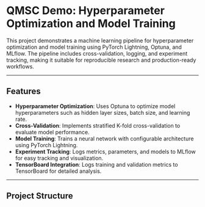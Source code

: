 # QMSC Demo: Hyperparameter Optimization and Model Training

This project demonstrates a machine learning pipeline for hyperparameter optimization and model training using PyTorch Lightning, Optuna, and MLflow. The pipeline includes cross-validation, logging, and experiment tracking, making it suitable for reproducible research and production-ready workflows.

---

## Features

- **Hyperparameter Optimization**: Uses Optuna to optimize model hyperparameters such as hidden layer sizes, batch size, and learning rate.
- **Cross-Validation**: Implements stratified K-fold cross-validation to evaluate model performance.
- **Model Training**: Trains a neural network with configurable architecture using PyTorch Lightning.
- **Experiment Tracking**: Logs metrics, parameters, and models to MLflow for easy tracking and visualization.
- **TensorBoard Integration**: Logs training and validation metrics to TensorBoard for detailed analysis.

---

## Project Structure
